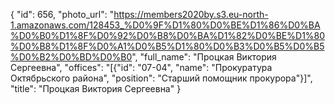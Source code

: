 {
    "id": 656,
    "photo_url": "https://members2020by.s3.eu-north-1.amazonaws.com/128453_%D0%9F%D1%80%D0%BE%D1%86%D0%BA%D0%B0%D1%8F%D0%92%D0%B8%D0%BA%D1%82%D0%BE%D1%80%D0%B8%D1%8F%D0%A1%D0%B5%D1%80%D0%B3%D0%B5%D0%B5%D0%B2%D0%BD%D0%B0",
    "full_name": "Процкая Виктория Сергеевна",
    "offices": "[{\"id\": \"07-04\", \"name\": \"Прокуратура Октябрьского района\", \"position\": \"Старший помощник прокурора\"}]",
    "title": "Процкая Виктория Сергеевна"
}